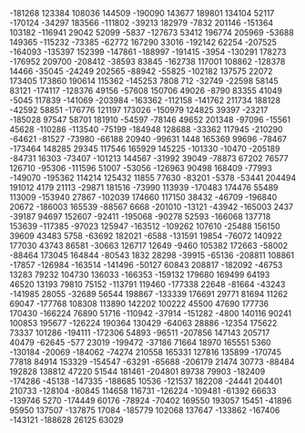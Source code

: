 -181268 123384 108036 144509 -190090 143677 189801 134104 52117 -170124 -34297 183566 -111802 -39213 182979 -7832 201146 -151364 103182 -116941 29042 52099 -5837 -127673 53412 196774 205969 -53688 149365 -115232 -73385 -62772 167290 33016 -192142 62254 -207525 -164093 -135397 152399 -147861 -188997 -191415 -3954 -130291 178273 -176952 209700 -208412 -38593 83845 -162738 117001 108862 -128378 14466 -35045 -24249 202565 -88942 -55825 -102182 137575 22072 173405 173860 190614 115362 -145253 7808 712 -32749 -22598 58145 83121 -174117 -128376 49156 -57608 150706 49026 -8790 83355 41049 -5045 117839 -141069 -203984 -163362 -112158 -141762 211734 188128 -42592 58851 -176776 121197 173026 -150979 124825 39397 -23217 -185028 97547 58701 181910 -54597 -78146 49652 201348 -97096 -15561 45628 -110286 -113540 -75199 -184948 128688 -33362 117945 -210290 -64621 -81527 -73980 -66188 20940 -99631 1448 165369 99696 -78467 -173464 148285 29345 117546 165929 145225 -101330 -10470 -205189 -84731 16303 -73407 -101213 144567 -31992 39049 -78873 67202 76577 126710 -95306 -111596 51007 -53056 -126963 90498 168409 -77993 -149070 -195362 114214 125432 11855 77630 -83201 -5378 -53441 204494 191012 4179 21113 -29871 181516 -73990 113939 -170483 174476 55489 113009 -153940 27867 -102039 174660 117150 38432 -46709 -196840 20672 -186003 165539 -88567 6668 -201010 -13121 -43942 -165003 2437 -39187 94697 152607 -92411 -195068 -90278 52593 -166068 137718 153639 -117385 -97023 125947 -163512 -109262 107610 -25488 156150 39609 43483 5758 -63692 182021 -6588 -131591 19854 -76072 140922 177030 43743 86581 -30663 126717 12649 -9460 105382 172663 -58002 -88464 173045 164844 -80543 1832 28298 -39915 -65136 -208811 108861 -17857 -126984 -163514 -141496 -50127 60843 208817 -182092 -46753 13283 79232 104730 136033 -166353 -159132 179680 169499 64193 46520 13193 79810 75152 -113791 119460 -177338 22648 -81664 -43243 -141985 28055 -32689 56544 198867 -133339 176691 29771 81694 11262 69047 -177768 108308 113890 142202 100222 45500 47690 177736 170430 -166224 76890 51716 -110942 -37914 -151282 -4800 140116 90241 100853 195677 -126224 190364 130429 -64063 28886 -12354 175622 73337 101286 -194111 -172306 54893 -96511 -207856 147143 205717 40479 -62645 -577 23019 -199472 -37186 71664 18970 165551 5360 -130184 -20069 -184062 -74274 210558 165331 127816 135899 -170745 77818 84914 153329 -154547 -63291 -65688 -206179 21474 30773 -88484 192828 138812 47220 51544 181461 -204801 89738 79903 -182409 -174286 -45138 -147335 -188685 10536 -121537 182208 -24441 204401 210733 -128104 -80845 114658 116731 -126224 -109481 -61392 66633 -139746 5270 -174449 60176 -78924 -70402 169550 193057 15451 -41896 95950 137507 -137875 17084 -185779 102068 137647 -133862 -167406 -143121 -188628 26125 63029